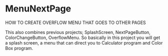 # MenuNextPage
HOW TO CREATE OVERFLOW MENU THAT GOES TO OTHER PAGES


This also combines previous projects; SplashScreen, NextPageButton, ColorChangeButton, OverflowMenu.
So basically in this project you will get a splash screen, a menu that can direct you to Calculator program and Color Box program.

